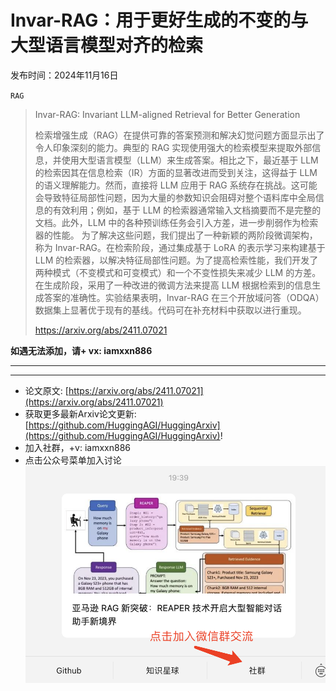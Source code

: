 # Invar-RAG：用于更好生成的不变的与大型语言模型对齐的检索
发布时间：2024年11月16日

`RAG`
> Invar-RAG: Invariant LLM-aligned Retrieval for Better Generation
>
> 检索增强生成（RAG）在提供可靠的答案预测和解决幻觉问题方面显示出了令人印象深刻的能力。典型的 RAG 实现使用强大的检索模型来提取外部信息，并使用大型语言模型（LLM）来生成答案。相比之下，最近基于 LLM 的检索因其在信息检索（IR）方面的显著改进而受到关注，这得益于 LLM 的语义理解能力。然而，直接将 LLM 应用于 RAG 系统存在挑战。这可能会导致特征局部性问题，因为大量的参数知识会阻碍对整个语料库中全局信息的有效利用；例如，基于 LLM 的检索器通常输入文档摘要而不是完整的文档。此外，LLM 中的各种预训练任务会引入方差，进一步削弱作为检索器的性能。
为了解决这些问题，我们提出了一种新颖的两阶段微调架构，称为 Invar-RAG。在检索阶段，通过集成基于 LoRA 的表示学习来构建基于 LLM 的检索器，以解决特征局部性问题。为了提高检索性能，我们开发了两种模式（不变模式和可变模式）和一个不变性损失来减少 LLM 的方差。在生成阶段，采用了一种改进的微调方法来提高 LLM 根据检索到的信息生成答案的准确性。实验结果表明，Invar-RAG 在三个开放域问答（ODQA）数据集上显著优于现有的基线。代码可在补充材料中获取以进行重现。
>
> https://arxiv.org/abs/2411.07021

**如遇无法添加，请+ vx: iamxxn886**
<hr />


<hr />

- 论文原文: [https://arxiv.org/abs/2411.07021](https://arxiv.org/abs/2411.07021)
- 获取更多最新Arxiv论文更新: [https://github.com/HuggingAGI/HuggingArxiv](https://github.com/HuggingAGI/HuggingArxiv)!
- 加入社群，+v: iamxxn886
- 点击公众号菜单加入讨论
![](https://raw.githubusercontent.com/HuggingAGI/wx_assets/main/2024/07/31/1722434818326-94339e92-22f1-4472-9d27-fed232f70b5d.jpeg)